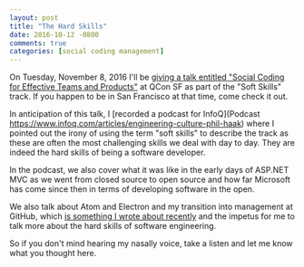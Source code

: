 ```yaml
---
layout: post
title: "The Hard Skills"
date: 2016-10-12 -0800
comments: true
categories: [social coding management]
---
```


On Tuesday, November 8, 2016 I'll be [giving a talk entitled "Social Coding for Effective Teams and Products"](https://qconsf.com/sf2016/speakers/phil-haack) at QCon SF as part of the "Soft Skills" track. If you happen to be in San Francisco at that time, come check it out.

In anticipation of this talk, I [recorded a podcast for InfoQ](Podcast https://www.infoq.com/articles/engineering-culture-phil-haak) where I pointed out the irony of using the term "soft skills" to describe the track as these are often the most challenging skills we deal with day to day. They are indeed the hard skills of being a software developer.

In the podcast, we also cover what it was like in the early days of ASP.NET MVC as we went from closed source to open source and how far Microsoft has come since then in terms of developing software in the open.

We also talk about Atom and Electron and my transition into management at GitHub, which [is something I wrote about recently](http://haacked.com/archive/2016/09/06/work-at-github/) and the impetus for me to talk more about the hard skills of software engineering.

So if you don't mind hearing my nasally voice, take a listen and let me know what you thought here.
